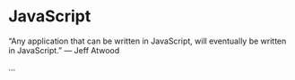 # JavaScript
“Any application that can be written in JavaScript, will eventually be written in JavaScript.” — Jeff Atwood

...
